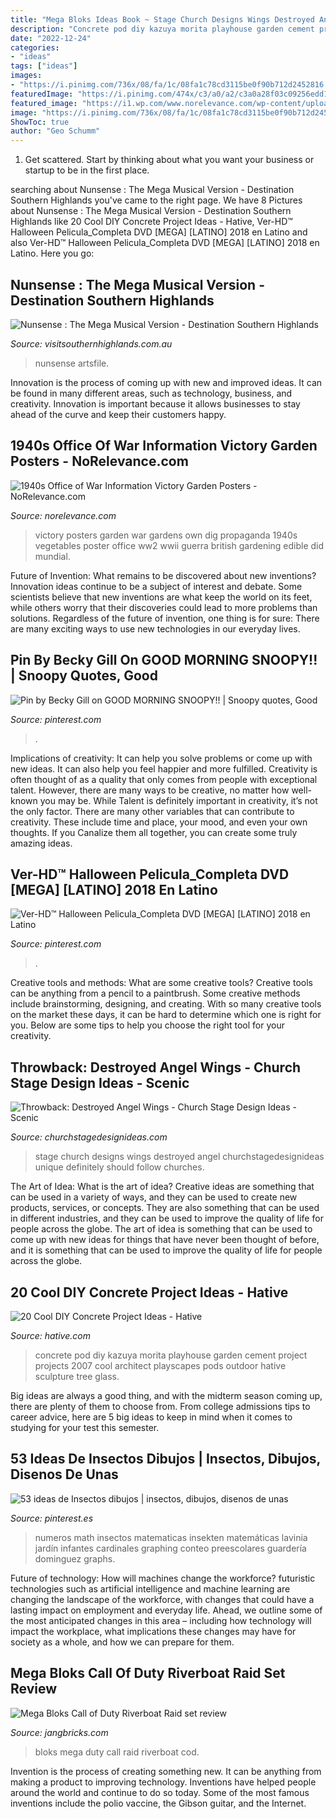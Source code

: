 ```yaml
---
title: "Mega Bloks Ideas Book ~ Stage Church Designs Wings Destroyed Angel Churchstagedesignideas Unique Definitely Should Follow Churches"
description: "Concrete pod diy kazuya morita playhouse garden cement project projects 2007 cool architect playscapes pods outdoor hative sculpture tree glass"
date: "2022-12-24"
categories:
- "ideas"
tags: ["ideas"]
images:
- "https://i.pinimg.com/736x/08/fa/1c/08fa1c78cd3115be0f90b712d2452816.jpg"
featuredImage: "https://i.pinimg.com/474x/c3/a0/a2/c3a0a28f03c09256edd12e2d7559af68.jpg"
featured_image: "https://i1.wp.com/www.norelevance.com/wp-content/uploads/2015/01/Your-Own-Vegetables.jpg"
image: "https://i.pinimg.com/736x/08/fa/1c/08fa1c78cd3115be0f90b712d2452816.jpg"
ShowToc: true
author: "Geo Schumm"
---
```



1. Get scattered. Start by thinking about what you want your business or startup to be in the first place.

	

		
searching about Nunsense : The Mega Musical Version - Destination Southern Highlands you've came to the right page. We have 8 Pictures about Nunsense : The Mega Musical Version - Destination Southern Highlands like 20 Cool DIY Concrete Project Ideas - Hative, Ver-HD™ Halloween Pelicula_Completa DVD [MEGA] [LATINO] 2018 en Latino and also Ver-HD™ Halloween Pelicula_Completa DVD [MEGA] [LATINO] 2018 en Latino. Here you go:
		
    
## Nunsense : The Mega Musical Version - Destination Southern Highlands

<img loading=lazy src="https://d32u4bcfuuhhgy.cloudfront.net/uploads/gravity_forms/2-48cc1b38c159e7447d092746c0de36e3/2021/01/nun-cast.jpeg" onerror="this.onerror=null;this.src='https://tse2.mm.bing.net/th?id=OIP.H8J8tlQ7zMAEuVTzprNLGAHaE8&amp;pid=15.1';" alt="Nunsense : The Mega Musical Version - Destination Southern Highlands">

_Source: visitsouthernhighlands.com.au_

>nunsense artsfile. 

	

Innovation is the process of coming up with new and improved ideas. It can be found in many different areas, such as technology, business, and creativity. Innovation is important because it allows businesses to stay ahead of the curve and keep their customers happy.

    
## 1940s Office Of War Information Victory Garden Posters - NoRelevance.com

<img loading=lazy src="https://i1.wp.com/www.norelevance.com/wp-content/uploads/2015/01/Your-Own-Vegetables.jpg" onerror="this.onerror=null;this.src='https://tse4.mm.bing.net/th?id=OIP.K__9FgbUlThBcJtiOe8N-gHaLD&amp;pid=15.1';" alt="1940s Office of War Information Victory Garden Posters - NoRelevance.com">

_Source: norelevance.com_

>victory posters garden war gardens own dig propaganda 1940s vegetables poster office ww2 wwii guerra british gardening edible did mundial. 

	

Future of Invention: What remains to be discovered about new inventions?
Innovation ideas continue to be a subject of interest and debate. Some scientists believe that new inventions are what keep the world on its feet, while others worry that their discoveries could lead to more problems than solutions. Regardless of the future of invention, one thing is for sure: There are many exciting ways to use new technologies in our everyday lives.

    
## Pin By Becky Gill On GOOD MORNING SNOOPY!! | Snoopy Quotes, Good

<img loading=lazy src="https://i.pinimg.com/736x/08/fa/1c/08fa1c78cd3115be0f90b712d2452816.jpg" onerror="this.onerror=null;this.src='https://tse1.mm.bing.net/th?id=OIP.UkwH1tnm4aeCGQm9-zCBEwHaK9&amp;pid=15.1';" alt="Pin by Becky Gill on GOOD MORNING SNOOPY!! | Snoopy quotes, Good">

_Source: pinterest.com_

>. 

	

Implications of creativity: It can help you solve problems or come up with new ideas. It can also help you feel happier and more fulfilled.
Creativity is often thought of as a quality that only comes from people with exceptional talent. However, there are many ways to be creative, no matter how well-known you may be. While Talent is definitely important in creativity, it’s not the only factor. There are many other variables that can contribute to creativity. These include time and place, your mood, and even your own thoughts. If you Canalize them all together, you can create some truly amazing ideas.

    
## Ver-HD™ Halloween Pelicula_Completa DVD [MEGA] [LATINO] 2018 En Latino

<img loading=lazy src="https://i.pinimg.com/736x/51/58/59/515859074fc498ac95e338c85501ccfd.jpg" onerror="this.onerror=null;this.src='https://tse3.mm.bing.net/th?id=OIP.HZZgN7ku9m6VQH45UVvzMAHaLH&amp;pid=15.1';" alt="Ver-HD™ Halloween Pelicula_Completa DVD [MEGA] [LATINO] 2018 en Latino">

_Source: pinterest.com_

>. 

	

Creative tools and methods: What are some creative tools?
Creative tools can be anything from a pencil to a paintbrush. Some creative methods include brainstorming, designing, and creating. With so many creative tools on the market these days, it can be hard to determine which one is right for you. Below are some tips to help you choose the right tool for your creativity.

    
## Throwback: Destroyed Angel Wings - Church Stage Design Ideas - Scenic

<img loading=lazy src="http://churchstagedesignideas.com/wp-content/uploads/2012/11/Destroyed-Angel-Wings-Stage-Design.jpg" onerror="this.onerror=null;this.src='https://tse4.mm.bing.net/th?id=OIP.xFK42Q_fWgubkhHRDr_YaAHaDZ&amp;pid=15.1';" alt="Throwback: Destroyed Angel Wings - Church Stage Design Ideas - Scenic">

_Source: churchstagedesignideas.com_

>stage church designs wings destroyed angel churchstagedesignideas unique definitely should follow churches. 

	

The Art of Idea: What is the art of idea?
Creative ideas are something that can be used in a variety of ways, and they can be used to create new products, services, or concepts. They are also something that can be used in different industries, and they can be used to improve the quality of life for people across the globe. The art of idea is something that can be used to come up with new ideas for things that have never been thought of before, and it is something that can be used to improve the quality of life for people across the globe.

    
## 20 Cool DIY Concrete Project Ideas - Hative

<img loading=lazy src="http://hative.com/wp-content/uploads/2014/11/concret-project-ideas/3-concrete-playhouse-for-kids.jpg" onerror="this.onerror=null;this.src='https://tse1.mm.bing.net/th?id=OIP.jN0bigoW6RumxSzhJKMO-gHaHd&amp;pid=15.1';" alt="20 Cool DIY Concrete Project Ideas - Hative">

_Source: hative.com_

>concrete pod diy kazuya morita playhouse garden cement project projects 2007 cool architect playscapes pods outdoor hative sculpture tree glass. 

	

Big ideas are always a good thing, and with the midterm season coming up, there are plenty of them to choose from. From college admissions tips to career advice, here are 5 big ideas to keep in mind when it comes to studying for your test this semester.

    
## 53 Ideas De Insectos Dibujos | Insectos, Dibujos, Disenos De Unas

<img loading=lazy src="https://i.pinimg.com/474x/c3/a0/a2/c3a0a28f03c09256edd12e2d7559af68.jpg" onerror="this.onerror=null;this.src='https://tse3.mm.bing.net/th?id=OIP.Y3wihXPs6f5-12iepsUkXQAAAA&amp;pid=15.1';" alt="53 ideas de Insectos dibujos | insectos, dibujos, disenos de unas">

_Source: pinterest.es_

>numeros math insectos matematicas insekten matemáticas lavinia jardín infantes cardinales graphing conteo preescolares guardería dominguez graphs. 

	

Future of technology: How will machines change the workforce?
futuristic technologies such as artificial intelligence and machine learning are changing the landscape of the workforce, with changes that could have a lasting impact on employment and everyday life. Ahead, we outline some of the most anticipated changes in this area – including how technology will impact the workplace, what implications these changes may have for society as a whole, and how we can prepare for them.

    
## Mega Bloks Call Of Duty Riverboat Raid Set Review

<img loading=lazy src="https://1.bp.blogspot.com/-ON7Shh--Oc8/Vy_7xtx0WLI/AAAAAAAANEE/eWr5BJcKMmQ-PxwcUq81J41Iiv1d8qckwCLcB/w1200-h630-p-nu/160508b-mega-bloks-cod-riverboat-raid.jpg" onerror="this.onerror=null;this.src='https://tse1.mm.bing.net/th?id=OIP.bdAiqTnRQm1rOj4js-3WvAHaD4&amp;pid=15.1';" alt="Mega Bloks Call of Duty Riverboat Raid set review">

_Source: jangbricks.com_

>bloks mega duty call raid riverboat cod. 

	

Invention is the process of creating something new. It can be anything from making a product to improving technology. Inventions have helped people around the world and continue to do so today. Some of the most famous inventions include the polio vaccine, the Gibson guitar, and the Internet.

